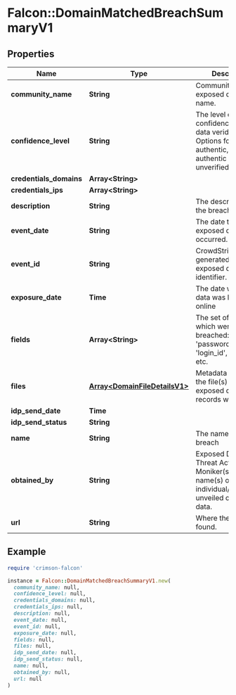 # Falcon::DomainMatchedBreachSummaryV1

## Properties

| Name | Type | Description | Notes |
| ---- | ---- | ----------- | ----- |
| **community_name** | **String** | Community/colloquial exposed data event name. | [optional] |
| **confidence_level** | **String** | The level of confidence regarding data veridicality. Options for likely authentic, confirmed authentic (default: unverified). | [optional] |
| **credentials_domains** | **Array&lt;String&gt;** |  | [optional] |
| **credentials_ips** | **Array&lt;String&gt;** |  | [optional] |
| **description** | **String** | The description of the breach |  |
| **event_date** | **String** | The date the exposed data event occurred. | [optional] |
| **event_id** | **String** | CrowdStrike-generated unique exposed data event identifier. | [optional] |
| **exposure_date** | **Time** | The date when the data was leaked online | [optional] |
| **fields** | **Array&lt;String&gt;** | The set of fields which were breached: &#39;email&#39;, &#39;password&#39;, &#39;login_id&#39;, &#39;phone&#39;, etc. |  |
| **files** | [**Array&lt;DomainFileDetailsV1&gt;**](DomainFileDetailsV1.md) | Metadata regarding the file(s) where exposed data records where found. | [optional] |
| **idp_send_date** | **Time** |  | [optional] |
| **idp_send_status** | **String** |  | [optional] |
| **name** | **String** | The name of the breach |  |
| **obtained_by** | **String** | Exposed Data Event Threat Actor/Group: Moniker(s) or real name(s) of the individual/group who unveiled confidential data. | [optional] |
| **url** | **String** | Where the leak was found. | [optional] |

## Example

```ruby
require 'crimson-falcon'

instance = Falcon::DomainMatchedBreachSummaryV1.new(
  community_name: null,
  confidence_level: null,
  credentials_domains: null,
  credentials_ips: null,
  description: null,
  event_date: null,
  event_id: null,
  exposure_date: null,
  fields: null,
  files: null,
  idp_send_date: null,
  idp_send_status: null,
  name: null,
  obtained_by: null,
  url: null
)
```

